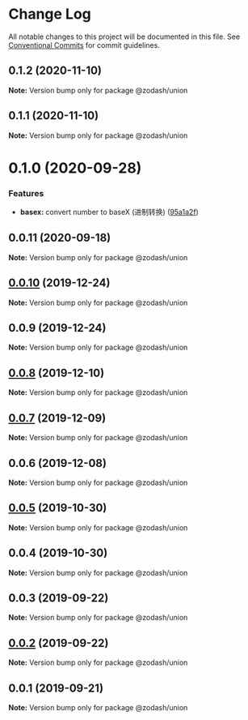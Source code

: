 # Change Log

All notable changes to this project will be documented in this file.
See [Conventional Commits](https://conventionalcommits.org) for commit guidelines.

## 0.1.2 (2020-11-10)

**Note:** Version bump only for package @zodash/union





## 0.1.1 (2020-11-10)

**Note:** Version bump only for package @zodash/union





# 0.1.0 (2020-09-28)


### Features

* **basex:** convert number to baseX (进制转换) ([95a1a2f](https://github.com/zcorky/zodash/commit/95a1a2f361d73de5caa3b8e297c1643e97e40983))





## 0.0.11 (2020-09-18)

**Note:** Version bump only for package @zodash/union





## [0.0.10](https://github.com/zcorky/zodash/compare/@zodash/union@0.0.9...@zodash/union@0.0.10) (2019-12-24)

**Note:** Version bump only for package @zodash/union





## 0.0.9 (2019-12-24)

**Note:** Version bump only for package @zodash/union





## [0.0.8](https://github.com/zcorky/zodash/compare/@zodash/union@0.0.7...@zodash/union@0.0.8) (2019-12-10)

**Note:** Version bump only for package @zodash/union





## [0.0.7](https://github.com/zcorky/zodash/compare/@zodash/union@0.0.6...@zodash/union@0.0.7) (2019-12-09)

**Note:** Version bump only for package @zodash/union





## 0.0.6 (2019-12-08)

**Note:** Version bump only for package @zodash/union





## [0.0.5](https://github.com/zcorky/zodash/compare/@zodash/union@0.0.4...@zodash/union@0.0.5) (2019-10-30)

**Note:** Version bump only for package @zodash/union





## 0.0.4 (2019-10-30)

**Note:** Version bump only for package @zodash/union





## 0.0.3 (2019-09-22)

**Note:** Version bump only for package @zodash/union





## [0.0.2](https://github.com/zcorky/zodash/compare/@zodash/union@0.0.1...@zodash/union@0.0.2) (2019-09-22)

**Note:** Version bump only for package @zodash/union





## 0.0.1 (2019-09-21)

**Note:** Version bump only for package @zodash/union
